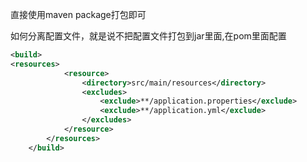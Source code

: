 直接使用maven package打包即可

如何分离配置文件，就是说不把配置文件打包到jar里面,在pom里面配置

```xml
<build>
<resources>
            <resource>
                <directory>src/main/resources</directory>
                <excludes>
                    <exclude>**/application.properties</exclude>
                    <exclude>**/application.yml</exclude>
                </excludes>
            </resource>
        </resources>
    </build>
```

